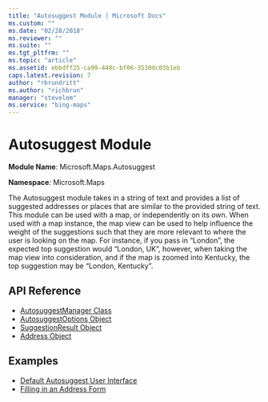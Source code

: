 ```yaml
---
title: "Autosuggest Module | Microsoft Docs"
ms.custom: ""
ms.date: "02/28/2018"
ms.reviewer: ""
ms.suite: ""
ms.tgt_pltfrm: ""
ms.topic: "article"
ms.assetid: ebbdff25-ca99-448c-bf06-3530dc03b1eb
caps.latest.revision: 7
author: "rbrundritt"
ms.author: "richbrun"
manager: "stevelom"
ms.service: "bing-maps"
---
```

# Autosuggest Module
**Module Name**: Microsoft.Maps.Autosuggest

**Namespace**: Microsoft.Maps 

The Autosuggest module takes in a string of text and provides a list of suggested addresses or places that are similar to the provided string of text. This module can be used with a map, or independently on its own. When used with a map instance, the map view can be used to help influence the weight of the suggestions such that they are more relevant to where the user is looking on the map. For instance, if you pass in “London”, the expected top suggestion would “London, UK”, however, when taking the map view into consideration, and if the map is zoomed into Kentucky, the top suggestion may be “London, Kentucky”.

## API Reference

  * [AutosuggestManager Class](../v8-web-control/autosuggestmanager-class.md)
  * [AutosuggestOptions Object](../v8-web-control/autosuggestoptions-object.md)
  * [SuggestionResult Object](../v8-web-control/suggestionresult-object.md)
  * [Address Object](../v8-web-control/address-object.md)


## Examples
  * [Default Autosuggest User Interface](../v8-web-control/default-autosuggest-user-interface-example.md)
  * [Filling in an Address Form](../v8-web-control/filling-in-an-address-form-example.md) 